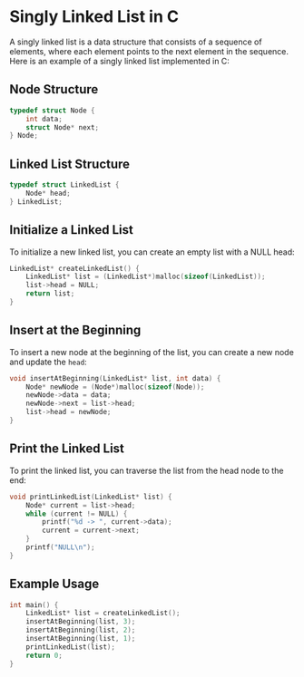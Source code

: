 
# Singly Linked List in C

A singly linked list is a data structure that consists of a sequence of elements, where each element points to the next element in the sequence. Here is an example of a singly linked list implemented in C:

## Node Structure

```c
typedef struct Node {
    int data;
    struct Node* next;
} Node;
```

## Linked List Structure

```c
typedef struct LinkedList {
    Node* head;
} LinkedList;
```

## Initialize a Linked List

To initialize a new linked list, you can create an empty list with a NULL head:

```c
LinkedList* createLinkedList() {
    LinkedList* list = (LinkedList*)malloc(sizeof(LinkedList));
    list->head = NULL;
    return list;
}
```

## Insert at the Beginning

To insert a new node at the beginning of the list, you can create a new node and update the `head`:

```c
void insertAtBeginning(LinkedList* list, int data) {
    Node* newNode = (Node*)malloc(sizeof(Node));
    newNode->data = data;
    newNode->next = list->head;
    list->head = newNode;
}
```

## Print the Linked List

To print the linked list, you can traverse the list from the head node to the end:

```c
void printLinkedList(LinkedList* list) {
    Node* current = list->head;
    while (current != NULL) {
        printf("%d -> ", current->data);
        current = current->next;
    }
    printf("NULL\n");
}
```

## Example Usage

```c
int main() {
    LinkedList* list = createLinkedList();
    insertAtBeginning(list, 3);
    insertAtBeginning(list, 2);
    insertAtBeginning(list, 1);
    printLinkedList(list);
    return 0;
}
```
